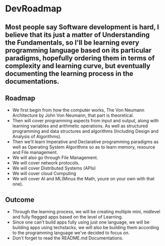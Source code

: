 # DevRoadmap
Most people say Software development is hard, I believe that its just a matter of Understanding the Fundamentals, so I'll be learning every programming language based on its particular paradigms, hopefully ordering them in terms of complexity and learning curve, but eventually documenting the learning process in the documentations.
---
## Roadmap
- We first begin from how the computer works, The Von Neumann Architecture by John Von Neumann, that part is theoretical.
- Then will cover programming aspects from input and output, along with learning variables and arithmetic operations. As well as structured programming and data structures and algorithms (Including Design and Analysis of Algorithms).
- Then we'll learn Imperative and Declarative programming paradigms as well as Operating System Algorithms so as to learn memory, resource and File management.
- We will also go through File Management.
- We will cover network protocols.
- We will cover Distributed Systems (APIs)
- We will cover cloud Computing
- We will cover AI and ML(Minus the Math, youre on your own with that one).

## Outcome
- Through the learning process, we will be creating multiple mini, midlevel and fully flegged apps based on the level of Learning.
- Since one can't build apps fully using just one language, we will be building apps using techstacks, we will also be building them according to the programming language we've decided to focus on.
- Don't forget to read the README.md Documentations.
